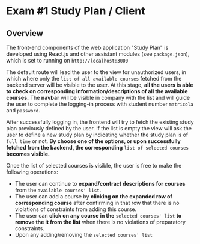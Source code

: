 # Exam #1 Study Plan / Client

## Overview

The front-end components of the web application "Study Plan" is developed using React.js and other assistant modules (see `package.json`), which is set to running on `http://localhost:3000`<br/>

The default route will lead the user to the view for unauthorized users, in which where only the `list of all available courses` fetched from the backend server will be visible to the user. At this stage, **all the users is able to check on corresponding information/descriptions of all the available courses.** The **navbar** will be visible in company with the list and will guide the user to complete the logging-in process with student number `matricola` and `password`.

After successfully logging in, the frontend will try to fetch the existing study plan previously defined by the user. If the list is empty the view will ask the user to define a new study plan by indicating whether the study plan is of `full time` or not. **By choose one of the options, or upon successfully fetched from the backend, the corresponding** `list of selected courses` **becomes visible.**

Once the list of selected courses is visible, the user is free to make the following operations:

-   The user can continue to **expand/contract descriptions for courses** from the `available courses' list`.
-   The user can add a course by **clicking on the expanded row of corresponding course** after confirming in that row that there is no violations of constraints from adding this course.
-   The user can **click on any course in the** `selected courses' list` **to remove the it from the list** when there is no violations of preparatory constraints.
-   Upon any adding/removing the `selected courses' list`
